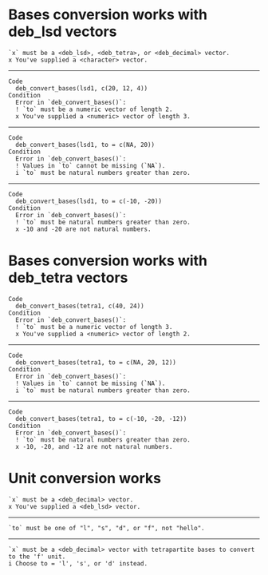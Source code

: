 # Bases conversion works with deb_lsd vectors

    `x` must be a <deb_lsd>, <deb_tetra>, or <deb_decimal> vector.
    x You've supplied a <character> vector.

---

    Code
      deb_convert_bases(lsd1, c(20, 12, 4))
    Condition
      Error in `deb_convert_bases()`:
      ! `to` must be a numeric vector of length 2.
      x You've supplied a <numeric> vector of length 3.

---

    Code
      deb_convert_bases(lsd1, to = c(NA, 20))
    Condition
      Error in `deb_convert_bases()`:
      ! Values in `to` cannot be missing (`NA`).
      i `to` must be natural numbers greater than zero.

---

    Code
      deb_convert_bases(lsd1, to = c(-10, -20))
    Condition
      Error in `deb_convert_bases()`:
      ! `to` must be natural numbers greater than zero.
      x -10 and -20 are not natural numbers.

# Bases conversion works with deb_tetra vectors

    Code
      deb_convert_bases(tetra1, c(40, 24))
    Condition
      Error in `deb_convert_bases()`:
      ! `to` must be a numeric vector of length 3.
      x You've supplied a <numeric> vector of length 2.

---

    Code
      deb_convert_bases(tetra1, to = c(NA, 20, 12))
    Condition
      Error in `deb_convert_bases()`:
      ! Values in `to` cannot be missing (`NA`).
      i `to` must be natural numbers greater than zero.

---

    Code
      deb_convert_bases(tetra1, to = c(-10, -20, -12))
    Condition
      Error in `deb_convert_bases()`:
      ! `to` must be natural numbers greater than zero.
      x -10, -20, and -12 are not natural numbers.

# Unit conversion works

    `x` must be a <deb_decimal> vector.
    x You've supplied a <deb_lsd> vector.

---

    `to` must be one of "l", "s", "d", or "f", not "hello".

---

    `x` must be a <deb_decimal> vector with tetrapartite bases to convert to the 'f' unit.
    i Choose to = 'l', 's', or 'd' instead.

